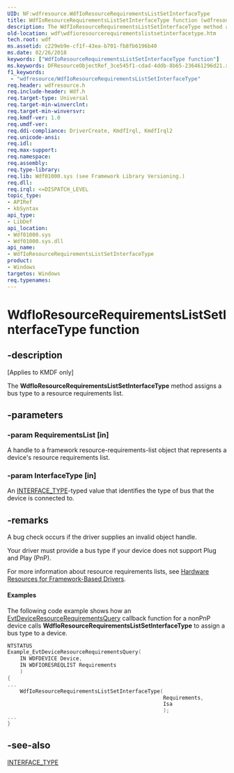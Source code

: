 ```yaml
---
UID: NF:wdfresource.WdfIoResourceRequirementsListSetInterfaceType
title: WdfIoResourceRequirementsListSetInterfaceType function (wdfresource.h)
description: The WdfIoResourceRequirementsListSetInterfaceType method assigns a bus type to a resource requirements list.
old-location: wdf\wdfioresourcerequirementslistsetinterfacetype.htm
tech.root: wdf
ms.assetid: c229eb9e-cf1f-43ea-b701-fb8fb6196b40
ms.date: 02/26/2018
keywords: ["WdfIoResourceRequirementsListSetInterfaceType function"]
ms.keywords: DFResourceObjectRef_3ce545f1-cdad-4ddb-8b65-236461296d21.xml, WdfIoResourceRequirementsListSetInterfaceType, WdfIoResourceRequirementsListSetInterfaceType method, kmdf.wdfioresourcerequirementslistsetinterfacetype, wdf.wdfioresourcerequirementslistsetinterfacetype, wdfresource/WdfIoResourceRequirementsListSetInterfaceType
f1_keywords:
 - "wdfresource/WdfIoResourceRequirementsListSetInterfaceType"
req.header: wdfresource.h
req.include-header: Wdf.h
req.target-type: Universal
req.target-min-winverclnt: 
req.target-min-winversvr: 
req.kmdf-ver: 1.0
req.umdf-ver: 
req.ddi-compliance: DriverCreate, KmdfIrql, KmdfIrql2
req.unicode-ansi: 
req.idl: 
req.max-support: 
req.namespace: 
req.assembly: 
req.type-library: 
req.lib: Wdf01000.sys (see Framework Library Versioning.)
req.dll: 
req.irql: <=DISPATCH_LEVEL
topic_type:
- APIRef
- kbSyntax
api_type:
- LibDef
api_location:
- Wdf01000.sys
- Wdf01000.sys.dll
api_name:
- WdfIoResourceRequirementsListSetInterfaceType
product:
- Windows
targetos: Windows
req.typenames: 
---
```


# WdfIoResourceRequirementsListSetInterfaceType function


## -description


<p class="CCE_Message">[Applies to KMDF only]</p>

The <b>WdfIoResourceRequirementsListSetInterfaceType</b> method assigns a bus type to a resource requirements list. 


## -parameters




### -param RequirementsList [in]

A handle to a framework resource-requirements-list object that represents a device's resource requirements list.


### -param InterfaceType [in]

An <a href="https://docs.microsoft.com/windows-hardware/drivers/ddi/wdm/ne-wdm-_interface_type">INTERFACE_TYPE</a>-typed value that identifies the type of bus that the device is connected to. 


## -remarks

A bug check occurs if the driver supplies an invalid object handle.




Your driver must provide a bus type if your device does not support Plug and Play (PnP). 

For more information about resource requirements lists, see <a href="https://docs.microsoft.com/windows-hardware/drivers/wdf/hardware-resources-for-kmdf-drivers">Hardware Resources for Framework-Based Drivers</a>.


#### Examples

The following code example shows how an <a href="https://docs.microsoft.com/windows-hardware/drivers/ddi/wdfpdo/nc-wdfpdo-evt_wdf_device_resource_requirements_query">EvtDeviceResourceRequirementsQuery</a> callback function for a nonPnP device calls <b>WdfIoResourceRequirementsListSetInterfaceType</b> to assign a bus type to a device.

```cpp
NTSTATUS
Example_EvtDeviceResourceRequirementsQuery(
    IN WDFDEVICE Device,
    IN WDFIORESREQLIST Requirements
    )
{
...
    WdfIoResourceRequirementsListSetInterfaceType(
                                                  Requirements,
                                                  Isa
                                                  );
...
}
```



## -see-also




<a href="https://docs.microsoft.com/windows-hardware/drivers/ddi/wdm/ne-wdm-_interface_type">INTERFACE_TYPE</a>
 

 

